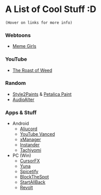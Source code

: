 # A List of Cool Stuff :D
`(Hover on links for more info)`
### Webtoons
- [Meme Girls](https://webtoons.com/en/challenge/meme-girls/list?title_no=304446 "A funny/cute webtoon about memes, current events, etc.")

### YouTube
- [The Roast of Weed](https://youtu.be/HP_aGGgR4Vs "A funny cartoon skit about drugs")

### Random
- [Style2Paints](https://github.com/lllyasviel/style2paints "AI driven line art colorization tool") & [Petalica Paint](https://petalica-paint.pixiv.dev/index_en.html "Like S2P but a website")
- [AudioAlter](https://audioalter.com "Edit audio in many different ways")

### Apps & Stuff
- Android
	- [Aliucord](https://github.com/Aliucord/Aliucord/releases "The best Discord mod for mobile")
	- [YouTube Vanced](https://vancedapp.com "YouTube mod")
	- [xManager](https://github.com/xManager-v2/xManager-Spotify/releases "Spotify mod (like YT Vanced)")
	- [Instander](https://thedise.me/instander/ "Instagram mod")
	- [Tachiyomi](https://tachiyomi.org "The best Manga reader app")
- PC (Win)
	- [CursorFX](https://download.cnet.com/CursorFX/3000-2317_4-10070056.html "A free trial of a paid app to change your cursor")
	- [Yuna](https://github.com/BeeeQueue/yuna/releases "An app to stream anime and update your anime list automatically")
	- [Spicetify](https://github.com/khanhas/spicetify-cli "Theme your Spotify")
	- [BlockTheSpot](https://github.com/mrpond/BlockTheSpot "Remove ads from Spotify without editing the hosts file")
	- [StartAllBack](https://startallback.com "Customize the windows Start Menu, Taskbar, and File Explorer")
	- [Revolt](https://github.com/revoltchat "Well.. Discord but not. Has it's pros and cons and is FOSS")
